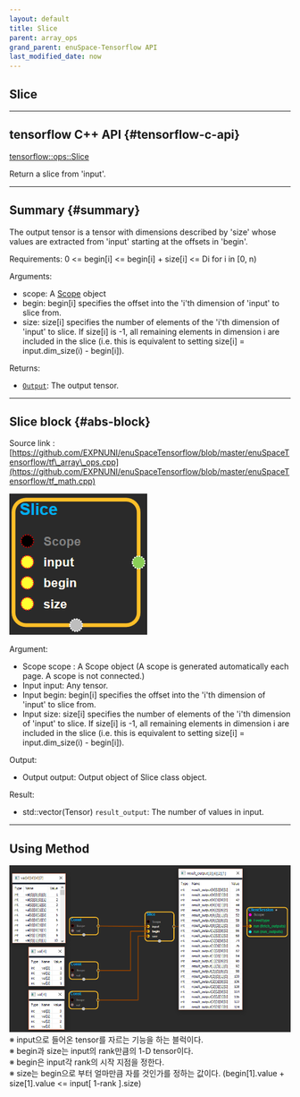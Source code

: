 ```yaml
--- 
layout: default 
title: Slice 
parent: array_ops 
grand_parent: enuSpace-Tensorflow API 
last_modified_date: now 
--- 
```


## Slice

---

## tensorflow C++ API {#tensorflow-c-api}

[tensorflow::ops::Slice](https://www.tensorflow.org/api_docs/cc/class/tensorflow/ops/slice.html)

Return a slice from 'input'.

---

## Summary {#summary}

The output tensor is a tensor with dimensions described by 'size' whose values are extracted from 'input' starting at the offsets in 'begin'.

Requirements: 0 &lt;= begin\[i\] &lt;= begin\[i\] + size\[i\] &lt;= Di for i in \[0, n\)

Arguments:

* scope: A [Scope](https://www.tensorflow.org/api_docs/cc/class/tensorflow/scope.html#classtensorflow_1_1_scope) object
* begin: begin\[i\] specifies the offset into the 'i'th dimension of 'input' to slice from.
* size: size\[i\] specifies the number of elements of the 'i'th dimension of 'input' to slice. If size\[i\] is -1, all remaining elements in dimension i are included in the slice \(i.e. this is equivalent to setting size\[i\] = input.dim\_size\(i\) - begin\[i\]\).

Returns:

* [`Output`](https://www.tensorflow.org/api_docs/cc/class/tensorflow/output.html#classtensorflow_1_1_output): The output tensor.

---

## Slice block {#abs-block}

Source link :[https://github.com/EXPNUNI/enuSpaceTensorflow/blob/master/enuSpaceTensorflow/tf\_array\_ops.cpp](https://github.com/EXPNUNI/enuSpaceTensorflow/blob/master/enuSpaceTensorflow/tf_math.cpp)

![](./assets/array_ops/slice1.png)

Argument:

* Scope scope : A Scope object \(A scope is generated automatically each page. A scope is not connected.\)
* Input input: Any tensor.
* Input begin: begin\[i\] specifies the offset into the 'i'th dimension of 'input' to slice from.
* Input size: size\[i\] specifies the number of elements of the 'i'th dimension of 'input' to slice. If size\[i\] is -1, all remaining elements in dimension i are included in the slice \(i.e. this is equivalent to setting size\[i\] = input.dim\_size\(i\) - begin\[i\]\).

Output:

* Output output: Output object of Slice class object.

Result:

* std::vector\(Tensor\) `result_output`: The number of values in input.

---

## Using Method

![](./assets/array_ops/slice2.png)※ input으로 들어온 tensor를 자르는 기능을 하는 블럭이다.  
※ begin과 size는 input의 rank만큼의 1-D tensor이다.  
※ begin은 input각 rank의 시작 지점을 정한다.  
※ size는 begin으로 부터 얼마만큼 자를 것인가를 정하는 값이다. \(begin\[1\].value + size\[1\].value &lt;= input\[ 1-rank \].size\)

